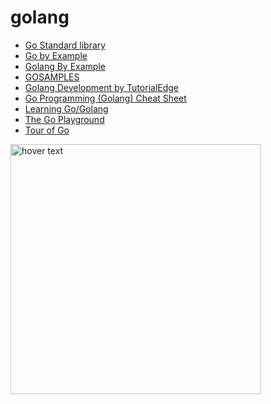 # golang
- [Go Standard library](https://pkg.go.dev/std)<br>
- [Go by Example](https://gobyexample.com/)<br>
- [Golang By Example](https://golangbyexample.com/exported-unexported-fields-struct-go/)<br>
- [GOSAMPLES](https://gosamples.dev/read-user-input/)<br>
- [Golang Development by TutorialEdge](https://www.youtube.com/playlist?list=PLzUGFf4GhXBL4GHXVcMMvzgtO8-WEJIoY) <br>
- [Go Programming (Golang) Cheat Sheet](https://zerotomastery.io/cheatsheets/golang-cheat-sheet/)<br>
- [Learning Go/Golang](https://www.youtube.com/playlist?list=PL7yAAGMOat_F7bOImcjx4ZnCtfyNEqzCy)<br>
- [The Go Playground](https://go.dev/play/)<br>
- [Tour of Go](https://go.dev/tour/list)<br>
<img src="https://www.vertica.com/wp-content/uploads/2019/07/Golang.png" width="400" title="hover text">

